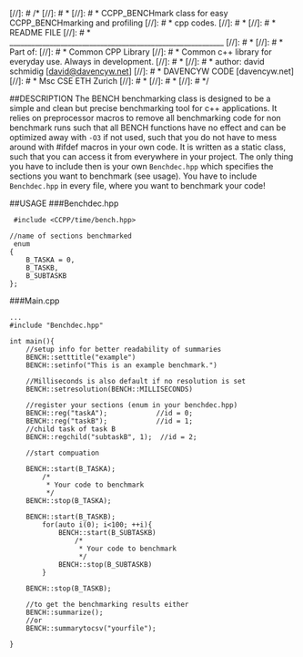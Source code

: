 [//]: # /*
[//]: # *
[//]: #  *	CCPP_BENCHmark class for easy CCPP_BENCHmarking and profiling
[//]: #  *  cpp codes.
[//]: #  *
[//]: #  *  README FILE
[//]: #  *  ___________________________________________________________
[//]: #  *
[//]: #  *  Part of:
[//]: #  *  Common CPP Library 
[//]: #  *  Common c++ library for everyday use. Always in development.
[//]: #  *
[//]: #  *  author: david schmidig [david@davencyw.net] 
[//]: #  *          DAVENCYW CODE [davencyw.net]
[//]: #  *          Msc CSE ETH Zurich
[//]: #  *
[//]: #  *
[//]: #  */

##DESCRIPTION
The BENCH benchmarking class is designed to be a simple and clean but precise benchmarking tool for c++ applications. It relies on preprocessor macros to remove all benchmarking code for non benchmark runs such that all BENCH functions have no effect and can be optimized away with `-O3` if not used, such that you do not have to mess around with #ifdef macros in your own code. It is written as a static class, such that you can access it from everywhere in your project. The only thing you have to include then is your own `Benchdec.hpp` which specifies the sections you want to benchmark (see usage). You have to include `Benchdec.hpp` in every file, where you want to benchmark your code!

##USAGE
###Benchdec.hpp
```
 #include <CCPP/time/bench.hpp>

//name of sections benchmarked
 enum
{
    B_TASKA = 0,
    B_TASKB,
    B_SUBTASKB
};
```
###Main.cpp
```
...
#include "Benchdec.hpp"

int main(){
    //setup info for better readability of summaries
    BENCH::setttitle("example")
    BENCH::setinfo("This is an example benchmark.")

    //Milliseconds is also default if no resolution is set
    BENCH::setresolution(BENCH::MILLISECONDS)

    //register your sections (enum in your benchdec.hpp)
    BENCH::reg("taskA");            //id = 0;
    BENCH::reg("taskB");            //id = 1;
    //child task of task B  
    BENCH::regchild("subtaskB", 1);  //id = 2;

    //start compuation

    BENCH::start(B_TASKA);
        /*
         * Your code to benchmark
         */
    BENCH::stop(B_TASKA);

    BENCH::start(B_TASKB);
        for(auto i(0); i<100; ++i){
            BENCH::start(B_SUBTASKB)
                /*
                 * Your code to benchmark
                 */
            BENCH::stop(B_SUBTASKB)
        }

    BENCH::stop(B_TASKB);

    //to get the benchmarking results either
    BENCH::summarize();
    //or
    BENCH::summarytocsv("yourfile");

}
```
